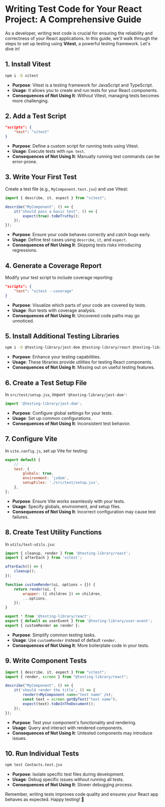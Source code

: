 # Writing Test Code for Your React Project: A Comprehensive Guide

As a developer, writing test code is crucial for ensuring the reliability and correctness of your React applications. In this guide, we'll walk through the steps to set up testing using **Vitest**, a powerful testing framework. Let's dive in!

## 1. Install Vitest
```bash
npm i -D vitest
```
- **Purpose**: Vitest is a testing framework for JavaScript and TypeScript.
- **Usage**: It allows you to create and run tests for your React components.
- **Consequences of Not Using It**: Without Vitest, managing tests becomes more challenging.

## 2. Add a Test Script
```json
"scripts": {
    "test": "vitest"
}
```
- **Purpose**: Define a custom script for running tests using Vitest.
- **Usage**: Execute tests with `npm test`.
- **Consequences of Not Using It**: Manually running test commands can be error-prone.

## 3. Write Your First Test
Create a test file (e.g., `MyComponent.test.jsx`) and use Vitest:
```jsx
import { describe, it, expect } from "vitest";

describe("MyComponent", () => {
    it("should pass a basic test", () => {
        expect(true).toBeTruthy();
    });
});
```
- **Purpose**: Ensure your code behaves correctly and catch bugs early.
- **Usage**: Define test cases using `describe`, `it`, and `expect`.
- **Consequences of Not Using It**: Skipping tests risks introducing regressions.

## 4. Generate a Coverage Report
Modify your test script to include coverage reporting:
```json
"scripts": {
    "test": "vitest --coverage"
}
```
- **Purpose**: Visualize which parts of your code are covered by tests.
- **Usage**: Run tests with coverage analysis.
- **Consequences of Not Using It**: Uncovered code paths may go unnoticed.

## 5. Install Additional Testing Libraries
```bash
npm i -D @testing-library/jest-dom @testing-library/react @testing-library/user-event jsdom
```
- **Purpose**: Enhance your testing capabilities.
- **Usage**: These libraries provide utilities for testing React components.
- **Consequences of Not Using It**: Missing out on useful testing features.

## 6. Create a Test Setup File
In `src/test/setup.jsx`, import `'@testing-library/jest-dom'`:
```jsx
import '@testing-library/jest-dom';
```
- **Purpose**: Configure global settings for your tests.
- **Usage**: Set up common configurations.
- **Consequences of Not Using It**: Inconsistent test behavior.

## 7. Configure Vite
In `vite.config.js`, set up Vite for testing:
```javascript
export default {
    // ...
    test: {
        globals: true,
        environment: 'jsdom',
        setupFiles: './src/test/setup.jsx',
    },
};
```
- **Purpose**: Ensure Vite works seamlessly with your tests.
- **Usage**: Specify globals, environment, and setup files.
- **Consequences of Not Using It**: Incorrect configuration may cause test failures.

## 8. Create Test Utility Functions
In `utils/test-utils.jsx`:
```jsx
import { cleanup, render } from '@testing-library/react';
import { afterEach } from 'vitest';

afterEach(() => {
    cleanup();
});

function customRender(ui, options = {}) {
    return render(ui, {
        wrapper: ({ children }) => children,
        ...options,
    });
}

export * from '@testing-library/react';
export { default as userEvent } from '@testing-library/user-event';
export { customRender as render };
```
- **Purpose**: Simplify common testing tasks.
- **Usage**: Use `customRender` instead of default `render`.
- **Consequences of Not Using It**: More boilerplate code in your tests.

## 9. Write Component Tests
```jsx
import { describe, it, expect } from "vitest";
import { render, screen } from "@testing-library/react";

describe("MyComponent", () => {
    it('should render the title', () => {
        render(<MyComponent name="text name" />);
        const text = screen.getByText("text name");
        expect(text).toBeInTheDocument();
    });
});
```
- **Purpose**: Test your component's functionality and rendering.
- **Usage**: Query and interact with rendered components.
- **Consequences of Not Using It**: Untested components may introduce issues.

## 10. Run Individual Tests
```bash
npm test Contacts.test.jsx
```
- **Purpose**: Isolate specific test files during development.
- **Usage**: Debug specific issues without running all tests.
- **Consequences of Not Using It**: Slower debugging process.

Remember, writing tests improves code quality and ensures your React app behaves as expected. Happy testing! 🧪
